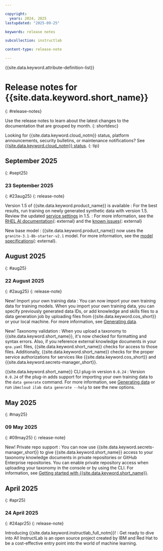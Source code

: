 ```yaml
---

copyright: 
  years: 2024, 2025
lastupdated: "2025-09-25"

keywords: release notes

subcollection: instructlab

content-type: release-note

---
```


{{site.data.keyword.attribute-definition-list}}


# Release notes for {{site.data.keyword.short_name}}
{: #release-notes}

Use the release notes to learn about the latest changes to the documentation that are grouped by month.
{: shortdesc}

Looking for {{site.data.keyword.cloud_notm}} status, platform announcements, security bulletins, or maintenance notifications? See [{{site.data.keyword.cloud_notm}} status](https://cloud.ibm.com/status?selected=status).
{: tip}

## September 2025
{: #sept25}


### 23 September 2025
{: #23aug25}
{: release-note}

Version 1.5 of {{site.data.keyword.product_name}} is available
:   For the best results, run training on newly generated synthetic data with version 1.5. Review the updated [service settings](/docs/instructlab?topic=instructlab-service-settings) in 1.5.
:   For more information, see the [RHEL AI documentation](https://docs.redhat.com/en/documentation/red_hat_enterprise_linux_ai/1.5/html/release_notes/rhelai_release_notes#rhelai_release_notes){: external} and the [known issues](https://issues.redhat.com/browse/RHELAI-3604){: external}

New base model
:   {{site.data.keyword.product_name}} now uses the `granite-3.1-8b-starter-v2.1` model. For more information, see the [model specifications](https://docs.redhat.com/en/documentation/red_hat_enterprise_linux_ai/1.5/html/building_and_maintaining_your_environment/download_models){: external}.


## August 2025
{: #aug25}


### 22 August 2025
{: #2aug25}
{: release-note}

New! Import your own training data
:   You can now import your own training data for training models. When you import your own training data, you can specify previously generated data IDs, or add knowledge and skills files to a data generation job by uploading files from {{site.data.keyword.cos_short}} or your local machine. For more information, see [Generating data](/docs/instructlab?topic=instructlab-data-generate).

New! Taxonomy validation
:   When you upload a taxonomy to {{site.data.keyword.short_name}}, it's now checked for formatting and syntax errors. Also, if you reference external knowledge documents in your `qna.yaml` files, {{site.data.keyword.short_name}} checks for access to those files. Additionally, {{site.data.keyword.short_name}} checks for the proper service authorizations for services like {{site.data.keyword.cos_short}} and {{site.data.keyword.secrets-manager_short}}.

{{site.data.keyword.short_name}} CLI plug-in version `0.0.24`
:   Version `0.0.24` of the plug-in adds support for importing your own training data to the `data generate` command. For more information, see [Generating data](/docs/instructlab?topic=instructlab-data-generate) or run `ibmcloud ilab data generate --help` to see the new options.

## May 2025
{: #may25}


### 09 May 2025
{: #09may25}
{: release-note}


New! Private repo support
:   You can now use {{site.data.keyword.secrets-manager_short}} to give {{site.data.keyword.short_name}} access to your taxonomy knowledge documents in private repositories or GitHub Enterprise repositories. You can enable private repository access when uploading your taxonomy in the console or by using the CLI. For information, see [Getting started with {{site.data.keyword.short_name}}](/docs/instructlab?topic=instructlab-getting-started&interface=ui).



## April 2025
{: #apr25}


### 24 April 2025
{: #24apr25}
{: release-note}


Introducing {{site.data.keyword.instructlab_full_notm}}!
:   Get ready to dive into AI! InstructLab is an open source project created by IBM and Red Hat to be a cost-effective entry point into the world of machine learning.
